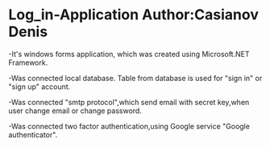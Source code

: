 # Log_in-Application Author:Casianov Denis
-It's windows forms application, which was created using Microsoft.NET Framework.

-Was connected local database.
Table from database is used for "sign in" or "sign up" account.

-Was connected "smtp protocol",which send email with secret key,when user change email or change password.

-Was connected two factor authentication,using Google service "Google authenticator".
